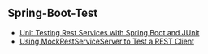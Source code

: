 ## Spring-Boot-Test

- [Unit Testing Rest Services with Spring Boot and JUnit](http://www.springboottutorial.com/unit-testing-for-spring-boot-rest-services)
- [Using MockRestServiceServer to Test a REST Client](https://examples.javacodegeeks.com/enterprise-java/spring/using-mockrestserviceserver-test-rest-client/)
